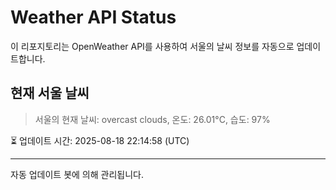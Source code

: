 
# Weather API Status

이 리포지토리는 OpenWeather API를 사용하여 서울의 날씨 정보를 자동으로 업데이트합니다.

## 현재 서울 날씨
> 서울의 현재 날씨: overcast clouds, 온도: 26.01°C, 습도: 97%

⏳ 업데이트 시간: 2025-08-18 22:14:58 (UTC)

---
자동 업데이트 봇에 의해 관리됩니다.
